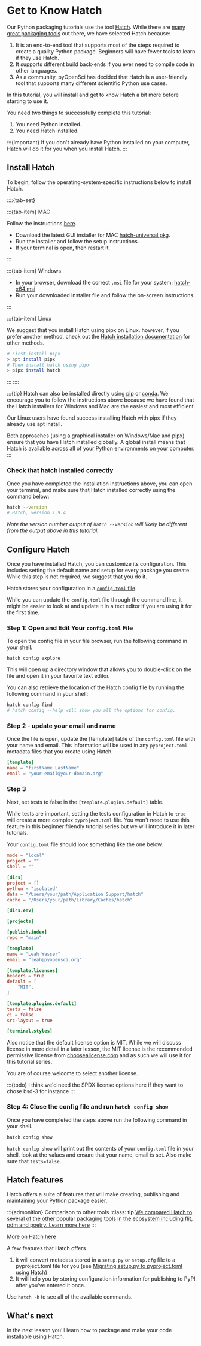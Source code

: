 # Get to Know Hatch

Our Python packaging tutorials use the tool
[Hatch](https://hatch.pypa.io/latest/). While there are [many great packaging
tools](/package-structure-code/python-package-build-tools) out there, we have
selected Hatch because:

1. It is an end-to-end tool that supports most of the steps required to create
   a quality Python package. Beginners will have fewer tools to learn if they
   use Hatch.
2. It supports different build back-ends if you ever need to compile code in
   other languages.
3. As a community, pyOpenSci has decided that Hatch is a user-friendly tool that
   supports many different scientific Python use cases.

In this tutorial, you will install and get to know Hatch a bit more before
starting to use it.

You need two things to successfully complete this tutorial:

1. You need Python installed.
2. You need Hatch installed.

:::{important}
If you don't already have Python installed on your computer, Hatch will do it
for you when you install Hatch.
:::

## Install Hatch

To begin, follow the operating-system-specific instructions below to install
Hatch.

::::{tab-set}

:::{tab-item} MAC

Follow the instructions [here](https://hatch.pypa.io/latest/install/#installers).

* Download the latest GUI installer for MAC [hatch-universal.pkg](https://github.com/pypa/hatch/releases/latest/download/hatch-universal.pkg).
* Run the installer and follow the setup instructions.
* If your terminal is open, then restart it.

:::

:::{tab-item} Windows

* In your browser, download the correct `.msi` file for your system:
[hatch-x64.msi](https://github.com/pypa/hatch/releases/latest/download/hatch-x64.msi)
* Run your downloaded installer file and follow the on-screen instructions.

:::

:::{tab-item} Linux

We suggest that you install Hatch using pipx on Linux.
however, if you prefer another method, check out the [Hatch installation documentation](https://hatch.pypa.io/latest/install/) for other methods.

```bash
# First install pipx
> apt install pipx
# Then install hatch using pipx
> pipx install hatch
```

:::
::::

:::{tip}
Hatch can also be installed directly using [pip](https://hatch.pypa.io/latest/install/#pip) or [conda](https://hatch.pypa.io/latest/install/#conda). We encourage you to
follow the instructions above because we have found that the Hatch installers
for Windows and Mac are the easiest and most efficient.

Our Linux users have found success installing Hatch with pipx if they already
use apt install.

Both approaches (using a graphical installer on Windows/Mac and pipx) ensure
that you have Hatch installed globally. A global install means that Hatch is
available across all of your Python environments on your computer.
:::

### Check that hatch installed correctly

Once you have completed the installation instructions above, you can open your
terminal, and make sure that Hatch installed correctly using the command below:

```bash
hatch --version
# Hatch, version 1.9.4
```

*Note the version number output of `hatch --version` will likely  be
different from the output above in this tutorial.*

## Configure Hatch

Once you have installed Hatch, you can customize its configuration. This
includes setting the default name and setup for every package you create. While
this step is not required, we suggest that you do it.

Hatch stores your configuration in a [`config.toml` file](https://hatch.pypa.io/latest/config/project-templates/).

While you can update the `config.toml` file through the command line, it might
be easier to look at and update it in a text editor if you are using it for the
first time.

### Step 1: Open and Edit Your `config.toml` File

To open the config file in your file browser, run the following command in your
shell:

`hatch config explore`

This will open up a directory window that allows you to double-click on the file
and open it in your favorite text editor.

You can also retrieve the location of the Hatch config file by running the
following command in your shell:

```bash
hatch config find
# hatch config --help will show you all the options for config.
```

### Step 2 - update your email and name

Once the file is open, update the [template] table of the `config.toml` file
with your name and email. This information will be used in any `pyproject.toml`
metadata files that you create using Hatch.

```toml
[template]
name = "firstName LastName"
email = "your-email@your-domain.org"
```

### Step 3

Next, set tests to false in the `[template.plugins.default]` table.

While tests are important, setting the tests configuration in Hatch
to `true` will create a more complex `pyproject.toml` file. You won't
need to use this feature in this beginner friendly tutorial series
but we will introduce it in later tutorials.

Your `config.toml` file should look something like the one below.

```toml
mode = "local"
project = ""
shell = ""

[dirs]
project = []
python = "isolated"
data = "/Users/your/path/Application Support/hatch"
cache = "/Users/your/path/Library/Caches/hatch"

[dirs.env]

[projects]

[publish.index]
repo = "main"

[template]
name = "Leah Wasser"
email = "leah@pyopensci.org"

[template.licenses]
headers = true
default = [
    "MIT",
]

[template.plugins.default]
tests = false
ci = false
src-layout = true

[terminal.styles]
```

Also notice that the default license option is MIT. While we will discuss
license in more detail in a later lesson, the MIT license is the
recommended permissive license from
[choosealicense.com](https://www.choosealicense.com) and as such we will
use it for this tutorial series.

You are of course welcome to select another license.

:::{todo}
I think we'd need the SPDX license options here if they want to chose bsd-3 for instance
:::

### Step 4: Close the config file and run `hatch config show`

Once you have completed the steps above run the following command in your shell.

`hatch config show`

`hatch config show` will print out the contents of your `config.toml` file in
your shell. look at the values and ensure that your name, email is set. Also
make sure that `tests=false`.

## Hatch features

Hatch offers a suite of features that will make creating, publishing
and maintaining your Python package easier.

:::{admonition} Comparison to other tools
:class: tip
[We compared Hatch to several of the other popular packaging tools in the ecosystem including flit, pdm and poetry. Learn more here](package-features)
:::

[More on Hatch here](hatch)

A few features that Hatch offers

1. it will convert metadata stored in a `setup.py` or `setup.cfg` file to a pyproject.toml file for you (see [Migrating setup.py to pyproject.toml using Hatch](setup-py-to-pyproject-toml.md
))
2. It will help you by storing configuration information for publishing to PyPI after you've entered it once.

Use `hatch -h` to see all of the available commands.

## What's next

In the next lesson you'll learn how to package and make your code installable using Hatch.
